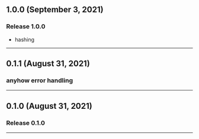 ## 1.0.0 (September 3, 2021)

### Release 1.0.0
* hashing

---

## 0.1.1 (August 31, 2021)

### anyhow error handling

---

## 0.1.0 (August 31, 2021)

### Release 0.1.0

---